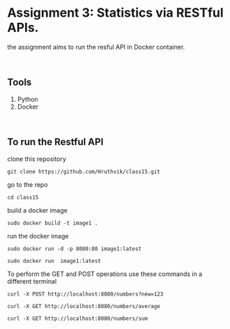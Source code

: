 # Assignment 3: Statistics via RESTful APIs.

<p>the assignment aims to run the resful API in Docker container.</p></br>

## Tools

<ol>
  <li>Python</li>
  <li>Docker</li>
</ol>
</br>

## To run the Restful API

<p>clone this repository</p>
<pre><code>git clone https://github.com/Hruthvik/class15.git</code></pre>

<p>go to the repo</p>
<pre><code>cd class15</code></pre>

<p> build a docker image</p>
<pre><code>sudo docker build -t image1 .</code></pre>

<p> run the docker image</p>
<pre><code>sudo docker run -d -p 8080:80 image1:latest</code></pre>
<pre><code>sudo docker run  image1:latest</code></pre>

<p>To perform the GET and POST operations use these commands in a different terminal</p>

<pre><code>curl -X POST http://localhost:8080/numbers?new=123</code></pre>

<pre><code>curl -X GET http://localhost:8080/numbers/average</code></pre>
<pre><code>curl -X GET http://localhost:8080/numbers/sum</code></pre>

